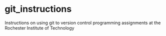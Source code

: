 git_instructions
================

Instructions on using git to version control programming assignments at the Rochester Institute of Technology 
